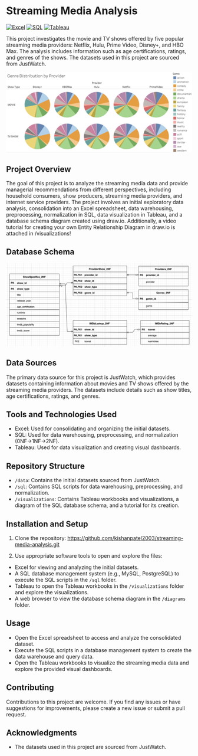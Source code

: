# Streaming Media Analysis

[![Excel](https://img.shields.io/badge/Excel-Data%20Analysis-green)](https://www.microsoft.com/excel)
[![SQL](https://img.shields.io/badge/SQL-Database-orange)](https://www.sql.com)
[![Tableau](https://img.shields.io/badge/Tableau-Data%20Visualization-blue)](https://www.tableau.com)

This project investigates the movie and TV shows offered by five popular streaming media providers: Netflix, Hulu, Prime Video, Disney+, and HBO Max. The analysis includes information such as age certifications, ratings, and genres of the shows. The datasets used in this project are sourced from JustWatch.

![Genre Distribution](visualizations/GenreDistribution.jpeg)

## Project Overview

The goal of this project is to analyze the streaming media data and provide managerial recommendations from different perspectives, including household consumers, show producers, streaming media providers, and internet service providers. The project involves an initial exploratory data analysis, consolidation into an Excel spreadsheet, data warehousing, preprocessing, normalization in SQL, data visualization in Tableau, and a database schema diagram created using draw.io. Additionally, a video tutorial for creating your own Entity Relationship Diagram in draw.io is attached in /visualizations!

## Database Schema
![Image Alt Text](visualizations/Entity_Relationship_Diagram.jpeg)

## Data Sources

The primary data source for this project is JustWatch, which provides datasets containing information about movies and TV shows offered by the streaming media providers. The datasets include details such as show titles, age certifications, ratings, and genres. 

## Tools and Technologies Used

- Excel: Used for consolidating and organizing the initial datasets.
- SQL: Used for data warehousing, preprocessing, and normalization (0NF->1NF->2NF).
- Tableau: Used for data visualization and creating visual dashboards.

## Repository Structure

- `/data`: Contains the initial datasets sourced from JustWatch.
- `/sql`: Contains SQL scripts for data warehousing, preprocessing, and normalization.
- `/visualizations`: Contains Tableau workbooks and visualizations, a diagram of the SQL database schema, and a tutorial for its creation.

## Installation and Setup

1. Clone the repository:
https://github.com/kishanpatel2003/streaming-media-analysis.git


2. Use appropriate software tools to open and explore the files:

- Excel for viewing and analyzing the initial datasets.
- A SQL database management system (e.g., MySQL, PostgreSQL) to execute the SQL scripts in the `/sql` folder.
- Tableau to open the Tableau workbooks in the `/visualizations` folder and explore the visualizations.
- A web browser to view the database schema diagram in the `/diagrams` folder.

## Usage

- Open the Excel spreadsheet to access and analyze the consolidated dataset.
- Execute the SQL scripts in a database management system to create the data warehouse and query data.
- Open the Tableau workbooks to visualize the streaming media data and explore the provided visual dashboards.

## Contributing

Contributions to this project are welcome. If you find any issues or have suggestions for improvements, please create a new issue or submit a pull request.


## Acknowledgments

- The datasets used in this project are sourced from JustWatch.

